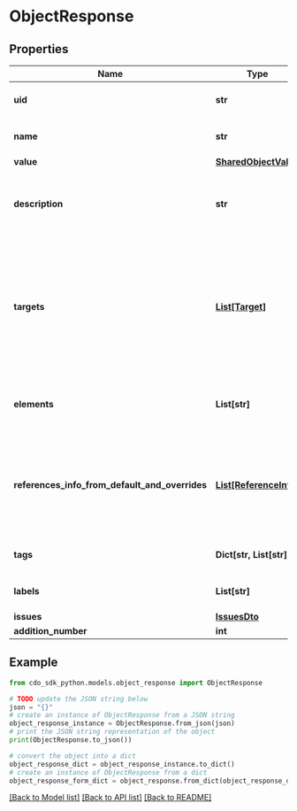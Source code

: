 # ObjectResponse


## Properties

Name | Type | Description | Notes
------------ | ------------- | ------------- | -------------
**uid** | **str** | The unique identifier of the object | [optional] 
**name** | **str** | The name of the object | [optional] 
**value** | [**SharedObjectValue**](SharedObjectValue.md) |  | [optional] 
**description** | **str** | The human-readable description of the object | [optional] 
**targets** | [**List[Target]**](Target.md) | Set of targets that contain the object. A target can be, for example, a device, service, or a shared policy (Ruleset). | [optional] 
**elements** | **List[str]** | A flattened list of the content value of the object | [optional] 
**references_info_from_default_and_overrides** | [**List[ReferenceInfo]**](ReferenceInfo.md) | List of objects referenced in the default content or in any of the overrides. | [optional] 
**tags** | **Dict[str, List[str]]** | The tags for the object | [optional] 
**labels** | **List[str]** | The labels for the object | [optional] 
**issues** | [**IssuesDto**](IssuesDto.md) |  | [optional] 
**addition_number** | **int** |  | [optional] 

## Example

```python
from cdo_sdk_python.models.object_response import ObjectResponse

# TODO update the JSON string below
json = "{}"
# create an instance of ObjectResponse from a JSON string
object_response_instance = ObjectResponse.from_json(json)
# print the JSON string representation of the object
print(ObjectResponse.to_json())

# convert the object into a dict
object_response_dict = object_response_instance.to_dict()
# create an instance of ObjectResponse from a dict
object_response_form_dict = object_response.from_dict(object_response_dict)
```
[[Back to Model list]](../README.md#documentation-for-models) [[Back to API list]](../README.md#documentation-for-api-endpoints) [[Back to README]](../README.md)


